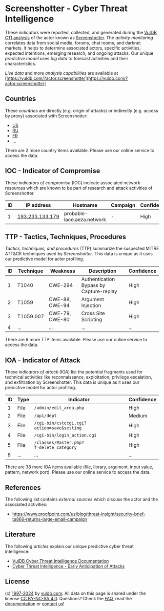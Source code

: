 # Screenshotter - Cyber Threat Intelligence

These _indicators_ were reported, collected, and generated during the [VulDB CTI analysis](https://vuldb.com/?kb.cti) of the actor known as [Screenshotter](https://vuldb.com/?actor.screenshotter). The _activity monitoring_ correlates data from social media, forums, chat rooms, and darknet markets. It helps to determine associated actors, specific activities, expected intentions, emerging research, and ongoing attacks. Our unique _predictive model_ uses _big data_ to forecast activities and their characteristics.

_Live data_ and more _analysis capabilities_ are available at [https://vuldb.com/?actor.screenshotter](https://vuldb.com/?actor.screenshotter)

## Countries

These _countries_ are directly (e.g. origin of attacks) or indirectly (e.g. access by proxy) associated with Screenshotter:

* [US](https://vuldb.com/?country.us)
* [RU](https://vuldb.com/?country.ru)
* [FR](https://vuldb.com/?country.fr)
* ...

There are 2 more country items available. Please use our online service to access the data.

## IOC - Indicator of Compromise

These _indicators of compromise_ (IOC) indicate associated network resources which are known to be part of research and attack activities of Screenshotter.

ID | IP address | Hostname | Campaign | Confidence
-- | ---------- | -------- | -------- | ----------
1 | [193.233.133.179](https://vuldb.com/?ip.193.233.133.179) | probable-lace.aeza.network | - | High

## TTP - Tactics, Techniques, Procedures

_Tactics, techniques, and procedures_ (TTP) summarize the suspected MITRE ATT&CK techniques used by _Screenshotter_. This data is unique as it uses our predictive model for actor profiling.

ID | Technique | Weakness | Description | Confidence
-- | --------- | -------- | ----------- | ----------
1 | T1040 | CWE-294 | Authentication Bypass by Capture-replay | High
2 | T1059 | CWE-88, CWE-94 | Argument Injection | High
3 | T1059.007 | CWE-79, CWE-80 | Cross Site Scripting | High
4 | ... | ... | ... | ...

There are 6 more TTP items available. Please use our online service to access the data.

## IOA - Indicator of Attack

These _indicators of attack_ (IOA) list the potential fragments used for technical activities like reconnaissance, exploitation, privilege escalation, and exfiltration by Screenshotter. This data is unique as it uses our predictive model for actor profiling.

ID | Type | Indicator | Confidence
-- | ---- | --------- | ----------
1 | File | `/admin/edit_area.php` | High
2 | File | `/api/dept` | Medium
3 | File | `/cgi-bin/cstecgi.cgi?action=save&setting` | High
4 | File | `/cgi-bin/login_action.cgi` | High
5 | File | `/classes/Master.php?f=delete_category` | High
6 | ... | ... | ...

There are 38 more IOA items available (file, library, argument, input value, pattern, network port). Please use our online service to access the data.

## References

The following list contains _external sources_ which discuss the actor and the associated activities:

* https://www.proofpoint.com/us/blog/threat-insight/security-brief-ta866-returns-large-email-campaign

## Literature

The following _articles_ explain our unique predictive cyber threat intelligence:

* [VulDB Cyber Threat Intelligence Documentation](https://vuldb.com/?kb.cti)
* [Cyber Threat Intelligence - Early Anticipation of Attacks](https://www.scip.ch/en/?labs.20201022)

## License

(c) [1997-2024](https://vuldb.com/?kb.changelog) by [vuldb.com](https://vuldb.com/?kb.about). All data on this page is shared under the license [CC BY-NC-SA 4.0](https://creativecommons.org/licenses/by-nc-sa/4.0/). Questions? Check the [FAQ](https://vuldb.com/?kb.faq), read the [documentation](https://vuldb.com/?kb) or [contact us](https://vuldb.com/?contact)!
